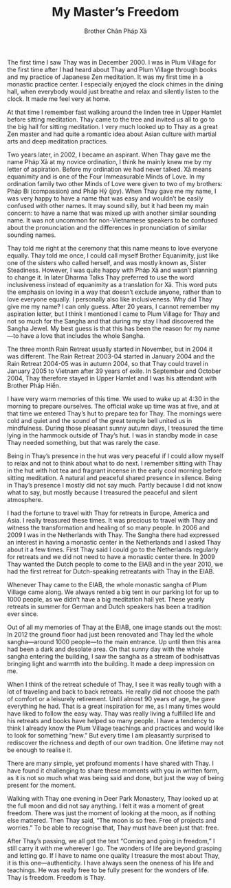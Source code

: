 ﻿---
title: My Master’s Freedom
author: Brother Chân Pháp Xả
---

The first time I saw Thay was in December 2000. I was in Plum Village for the first time after I had heard about Thay and Plum Village through books and my practice of Japanese Zen meditation. It was my first time in a monastic practice center. I especially enjoyed the clock chimes in the dining hall, when everybody would just breathe and relax and silently listen to the clock. It made me feel very at home.

At that time I remember fast walking around the linden tree in Upper Hamlet before sitting meditation. Thay came to the tree and invited us all to go to the big hall for sitting meditation. I very much looked up to Thay as a great Zen master and had quite a romantic idea about Asian culture with martial arts and deep meditation practices.

Two years later, in 2002, I became an aspirant. When Thay gave me the name Pháp Xả at my novice ordination, I think he mainly knew me by my letter of aspiration. Before my ordination we had never talked. Xả means equanimity and is one of the Four Immeasurable Minds of Love. In my ordination family two other Minds of Love were given to two of my brothers: Pháp Bi (compassion) and Pháp Hỷ (joy). When Thay gave me my name, I was very happy to have a name that was easy and wouldn’t be easily confused with other names. It may sound silly, but it had been my main concern: to have a name that was mixed up with another similar sounding name. It was not uncommon for non-Vietnamese speakers to be confused about the pronunciation and the differences in pronunciation of similar sounding names. 

Thay told me right at the ceremony that this name means to love everyone equally. Thay told me once, I could call myself Brother Equanimity, just like one of the sisters who called herself, and was mostly known as, Sister Steadiness. However, I was quite happy with Pháp Xả and wasn’t planning to change it. In later Dharma Talks Thay preferred to use the word inclusiveness instead of equanimity as a translation for Xả. This word puts the emphasis on loving in a way that doesn’t exclude anyone, rather than to love everyone equally. I personally also like inclusiveness. Why did Thay give me my name? I can only guess. After 20 years, I cannot remember my aspiration letter, but I think I mentioned I came to Plum Village for Thay and not so much for the Sangha and that during my stay I had discovered the Sangha Jewel. My best guess is that this has been the reason for my name—to have a love that includes the whole Sangha. 

The three month Rain Retreat usually started in November, but in 2004 it was different. The Rain Retreat 2003-04 started in January 2004 and the Rain Retreat 2004-05 was in autumn 2004, so that Thay could travel in January 2005 to Vietnam after 39 years of exile. In September and October 2004, Thay therefore stayed in Upper Hamlet and I was his attendant with Brother Pháp Hiển. 

I have very warm memories of this time. We used to wake up at 4:30 in the morning to prepare ourselves. The official wake up time was at five, and at that time we entered Thay’s hut to prepare tea for Thay. The mornings were cold and quiet and the sound of the great temple bell united us in mindfulness. During those pleasant sunny autumn days, I treasured the time lying in the hammock outside of Thay’s hut. I was in standby mode in case Thay needed something, but that was rarely the case.

Being in Thay’s presence in the hut was very peaceful if I could allow myself to relax and not to think about what to do next. I remember sitting with Thay in the hut with hot tea and fragrant incense in the early cool morning before sitting meditation. A natural and peaceful shared presence in silence. Being in Thay’s presence I mostly did not say much. Partly because I did not know what to say, but mostly because I treasured the peaceful and silent atmosphere.

I had the fortune to travel with Thay for retreats in Europe, America and Asia. I really treasured these times. It was precious to travel with Thay and witness the transformation and healing of so many people. In 2006 and 2009 I was in the Netherlands with Thay. The Sangha there had expressed an interest in having a monastic center in the Netherlands and I asked Thay about it a few times. First Thay said I could go to the Netherlands regularly for retreats and we did not need to have a monastic center there. In 2009 Thay wanted the Dutch people to come to the EIAB and in the year 2010, we had the first retreat for Dutch-speaking retreatants with Thay in the EIAB.

Whenever Thay came to the EIAB, the whole monastic sangha of Plum Village came along. We always rented a big tent in our parking lot for up to 1000 people, as we didn’t have a big meditation hall yet. These yearly retreats in summer for German and Dutch speakers has been a tradition ever since. 

Out of all my memories of Thay at the EIAB, one image stands out the most: In 2012 the ground floor had just been renovated and Thay led the whole sangha—around 1000 people—to the main entrance. Up until then this area had been a dark and desolate area. On that sunny day with the whole sangha entering the building, I saw the sangha as a stream of bodhisattvas bringing light and warmth into the building. It made a deep impression on me.

When I think of the retreat schedule of Thay, I see it was really tough with a lot of traveling and back to back retreats. He really did not choose the path of comfort or a leisurely retirement. Until almost 90 years of age, he gave everything he had. That is a great inspiration for me, as I many times would have liked to follow the easy way. Thay was really living a fulfilled life and his retreats and books have helped so many people. I have a tendency to think I already know the Plum Village teachings and practices and would like to look for something “new.” But every time I am pleasantly surprised to rediscover the richness and depth of our own tradition. One lifetime may not be enough to realise it.

There are many simple, yet profound moments I have shared with Thay. I have found it challenging to share these moments with you in written form, as it is not so much what was being said and done, but just the way of being present for the moment. 

Walking with Thay one evening in Deer Park Monastery, Thay looked up at the full moon and did not say anything. I felt it was a moment of great freedom. There was just the moment of looking at the moon, as if nothing else mattered. Then Thay said, “The moon is so free. Free of projects and worries.” To be able to recognise that, Thay must have been just that:  free.

After Thay’s passing, we all got the text “Coming and going in freedom,” I still carry it with me wherever I go. The wonders of life are beyond grasping and letting go. If I have to name one quality I treasure the most about Thay, it is this one—authenticity. I have always seen the oneness of his life and teachings. He was really free to be fully present for the wonders of life. Thay is freedom. Freedom is Thay.
